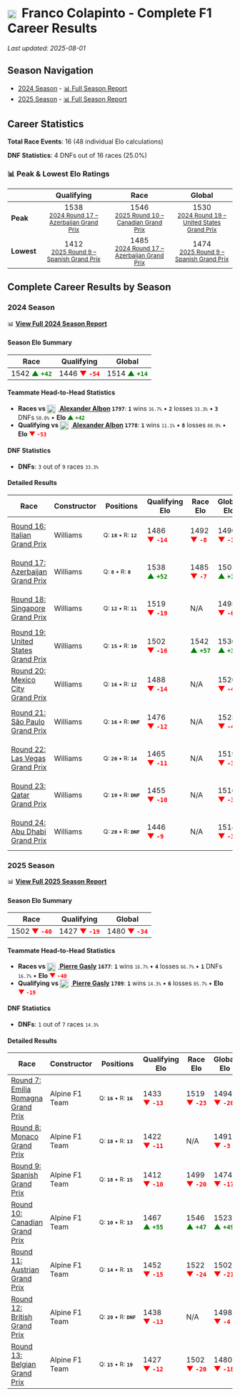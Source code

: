 # <img src="https://upload.wikimedia.org/wikipedia/commons/1/1a/Flag_of_Argentina.svg" alt="Argentina" width="20" height="auto" style="vertical-align: middle; margin-right: 5px;" onerror="this.outerHTML='🇦🇷'; this.style.marginRight='5px';"/> Franco Colapinto - Complete F1 Career Results

*Last updated: 2025-08-01*

## Season Navigation

- [2024 Season](#2024-season) - [📊 Full Season Report](../seasons/2024-season-report)
- [2025 Season](#2025-season) - [📊 Full Season Report](../seasons/2025-season-report)

## Career Statistics

**Total Race Events**: 16 (48 individual Elo calculations)

**DNF Statistics**: 4 DNFs out of 16 races (25.0%)

### 📊 Peak & Lowest Elo Ratings

| &nbsp; | Qualifying | Race | Global |
|-------|------------|------|--------|
| **Peak** | <center> 1538 <br/><small> [2024 Round 17 – Azerbaijan Grand Prix](../seasons/2024-season-report#round-17-azerbaijan-grand-prix) </small></center> | <center> 1546 <br/><small> [2025 Round 10 – Canadian Grand Prix](../seasons/2025-season-report#round-10-canadian-grand-prix) </small></center> | <center> 1530  <br/><small> [2024 Round 19 – United States Grand Prix](../seasons/2024-season-report#round-19-united-states-grand-prix) </small></center> |
| **Lowest** | <center> 1412 <br/><small> [2025 Round 9 – Spanish Grand Prix](../seasons/2025-season-report#round-9-spanish-grand-prix) </small></center> | <center> 1485 <br/><small> [2024 Round 17 – Azerbaijan Grand Prix](../seasons/2024-season-report#round-17-azerbaijan-grand-prix) </small></center> | <center> 1474 <br/><small> [2025 Round 9 – Spanish Grand Prix](../seasons/2025-season-report#round-9-spanish-grand-prix) </small></center> |


## Complete Career Results by Season

### 2024 Season

📊 **[View Full 2024 Season Report](../seasons/2024-season-report)**

#### Season Elo Summary

| Race | Qualifying | Global |
|------|------------|--------|
| 1542 **<span style="color: green;">▲&nbsp;`+42`</span>** | 1446 **<span style="color: red;">▼&nbsp;`-54`</span>** | 1514 **<span style="color: green;">▲&nbsp;`+14`</span>** |

#### Teammate Head-to-Head Statistics

- **Races vs [<img src="https://upload.wikimedia.org/wikipedia/commons/a/a9/Flag_of_Thailand.svg" alt="Thailand" width="20" height="auto" style="vertical-align: middle; margin-right: 5px;" onerror="this.outerHTML='🇹🇭'; this.style.marginRight='5px';"/> Alexander Albon](alexander-albon) `1797`**: **`1`** wins <small>`16.7%`</small> • **`2`** losses <small>`33.3%`</small> • **`3`** DNFs <small>`50.0%`</small> • **Elo <span style="color: green;">▲&nbsp;`+42`</span>**
- **Qualifying vs [<img src="https://upload.wikimedia.org/wikipedia/commons/a/a9/Flag_of_Thailand.svg" alt="Thailand" width="20" height="auto" style="vertical-align: middle; margin-right: 5px;" onerror="this.outerHTML='🇹🇭'; this.style.marginRight='5px';"/> Alexander Albon](alexander-albon) `1778`**: **`1`** wins <small>`11.1%`</small> • **`8`** losses <small>`88.9%`</small> • **Elo <span style="color: red;">▼&nbsp;`-53`</span>**

#### DNF Statistics

- **DNFs**: `3` out of `9` races <small>`33.3%`</small>

#### Detailed Results

| Race | Constructor | Positions | Qualifying Elo | Race Elo | Global Elo | Teammate |
|------|-------------|-----------|----------------|----------|------------|----------|
| [Round 16: Italian Grand Prix](../seasons/2024-season-report#round-16-italian-grand-prix) | Williams | <small>Q:&nbsp;**`18`**&nbsp;•&nbsp;R:&nbsp;**`12`**</small> | 1486 **<span style="color: red;">▼&nbsp;`-14`</span>** | 1492 **<span style="color: red;">▼&nbsp;`-8`</span>** | 1490 **<span style="color: red;">▼&nbsp;`-10`</span>** | [<img src="https://upload.wikimedia.org/wikipedia/commons/a/a9/Flag_of_Thailand.svg" alt="Thailand" width="20" height="auto" style="vertical-align: middle; margin-right: 5px;" onerror="this.outerHTML='🇹🇭'; this.style.marginRight='5px';"/> Alexander Albon](alexander-albon)<br/><small>Q:&nbsp;**`9`**&nbsp;•&nbsp;R:&nbsp;**`9`**</small> |
| [Round 17: Azerbaijan Grand Prix](../seasons/2024-season-report#round-17-azerbaijan-grand-prix) | Williams | <small>Q:&nbsp;**`8`**&nbsp;•&nbsp;R:&nbsp;**`8`**</small> | 1538 **<span style="color: green;">▲&nbsp;`+52`</span>** | 1485 **<span style="color: red;">▼&nbsp;`-7`</span>** | 1501 **<span style="color: green;">▲&nbsp;`+11`</span>** | [<img src="https://upload.wikimedia.org/wikipedia/commons/a/a9/Flag_of_Thailand.svg" alt="Thailand" width="20" height="auto" style="vertical-align: middle; margin-right: 5px;" onerror="this.outerHTML='🇹🇭'; this.style.marginRight='5px';"/> Alexander Albon](alexander-albon)<br/><small>Q:&nbsp;**`9`**&nbsp;•&nbsp;R:&nbsp;**`7`**</small> |
| [Round 18: Singapore Grand Prix](../seasons/2024-season-report#round-18-singapore-grand-prix) | Williams | <small>Q:&nbsp;**`12`**&nbsp;•&nbsp;R:&nbsp;**`11`**</small> | 1519 **<span style="color: red;">▼&nbsp;`-19`</span>** | N/A | 1495 **<span style="color: red;">▼&nbsp;`-6`</span>** | [<img src="https://upload.wikimedia.org/wikipedia/commons/a/a9/Flag_of_Thailand.svg" alt="Thailand" width="20" height="auto" style="vertical-align: middle; margin-right: 5px;" onerror="this.outerHTML='🇹🇭'; this.style.marginRight='5px';"/> Alexander Albon](alexander-albon)<br/><small>Q:&nbsp;**`11`**&nbsp;•&nbsp;R:&nbsp;**`DNF`**</small> |
| [Round 19: United States Grand Prix](../seasons/2024-season-report#round-19-united-states-grand-prix) | Williams | <small>Q:&nbsp;**`15`**&nbsp;•&nbsp;R:&nbsp;**`10`**</small> | 1502 **<span style="color: red;">▼&nbsp;`-16`</span>** | 1542 **<span style="color: green;">▲&nbsp;`+57`</span>** | 1530 **<span style="color: green;">▲&nbsp;`+35`</span>** | [<img src="https://upload.wikimedia.org/wikipedia/commons/a/a9/Flag_of_Thailand.svg" alt="Thailand" width="20" height="auto" style="vertical-align: middle; margin-right: 5px;" onerror="this.outerHTML='🇹🇭'; this.style.marginRight='5px';"/> Alexander Albon](alexander-albon)<br/><small>Q:&nbsp;**`14`**&nbsp;•&nbsp;R:&nbsp;**`16`**</small> |
| [Round 20: Mexico City Grand Prix](../seasons/2024-season-report#round-20-mexico-city-grand-prix) | Williams | <small>Q:&nbsp;**`16`**&nbsp;•&nbsp;R:&nbsp;**`12`**</small> | 1488 **<span style="color: red;">▼&nbsp;`-14`</span>** | N/A | 1526 **<span style="color: red;">▼&nbsp;`-4`</span>** | [<img src="https://upload.wikimedia.org/wikipedia/commons/a/a9/Flag_of_Thailand.svg" alt="Thailand" width="20" height="auto" style="vertical-align: middle; margin-right: 5px;" onerror="this.outerHTML='🇹🇭'; this.style.marginRight='5px';"/> Alexander Albon](alexander-albon)<br/><small>Q:&nbsp;**`9`**&nbsp;•&nbsp;R:&nbsp;**`DNF`**</small> |
| [Round 21: São Paulo Grand Prix](../seasons/2024-season-report#round-21-so-paulo-grand-prix) | Williams | <small>Q:&nbsp;**`16`**&nbsp;•&nbsp;R:&nbsp;**`DNF`**</small> | 1476 **<span style="color: red;">▼&nbsp;`-12`</span>** | N/A | 1523 **<span style="color: red;">▼&nbsp;`-4`</span>** | [<img src="https://upload.wikimedia.org/wikipedia/commons/a/a9/Flag_of_Thailand.svg" alt="Thailand" width="20" height="auto" style="vertical-align: middle; margin-right: 5px;" onerror="this.outerHTML='🇹🇭'; this.style.marginRight='5px';"/> Alexander Albon](alexander-albon)<br/><small>Q:&nbsp;**`7`**&nbsp;•&nbsp;R:&nbsp;**`DNF`**</small> |
| [Round 22: Las Vegas Grand Prix](../seasons/2024-season-report#round-22-las-vegas-grand-prix) | Williams | <small>Q:&nbsp;**`20`**&nbsp;•&nbsp;R:&nbsp;**`14`**</small> | 1465 **<span style="color: red;">▼&nbsp;`-11`</span>** | N/A | 1519 **<span style="color: red;">▼&nbsp;`-3`</span>** | [<img src="https://upload.wikimedia.org/wikipedia/commons/a/a9/Flag_of_Thailand.svg" alt="Thailand" width="20" height="auto" style="vertical-align: middle; margin-right: 5px;" onerror="this.outerHTML='🇹🇭'; this.style.marginRight='5px';"/> Alexander Albon](alexander-albon)<br/><small>Q:&nbsp;**`17`**&nbsp;•&nbsp;R:&nbsp;**`DNF`**</small> |
| [Round 23: Qatar Grand Prix](../seasons/2024-season-report#round-23-qatar-grand-prix) | Williams | <small>Q:&nbsp;**`19`**&nbsp;•&nbsp;R:&nbsp;**`DNF`**</small> | 1455 **<span style="color: red;">▼&nbsp;`-10`</span>** | N/A | 1516 **<span style="color: red;">▼&nbsp;`-3`</span>** | [<img src="https://upload.wikimedia.org/wikipedia/commons/a/a9/Flag_of_Thailand.svg" alt="Thailand" width="20" height="auto" style="vertical-align: middle; margin-right: 5px;" onerror="this.outerHTML='🇹🇭'; this.style.marginRight='5px';"/> Alexander Albon](alexander-albon)<br/><small>Q:&nbsp;**`16`**&nbsp;•&nbsp;R:&nbsp;**`15`**</small> |
| [Round 24: Abu Dhabi Grand Prix](../seasons/2024-season-report#round-24-abu-dhabi-grand-prix) | Williams | <small>Q:&nbsp;**`20`**&nbsp;•&nbsp;R:&nbsp;**`DNF`**</small> | 1446 **<span style="color: red;">▼&nbsp;`-9`</span>** | N/A | 1514 **<span style="color: red;">▼&nbsp;`-3`</span>** | [<img src="https://upload.wikimedia.org/wikipedia/commons/a/a9/Flag_of_Thailand.svg" alt="Thailand" width="20" height="auto" style="vertical-align: middle; margin-right: 5px;" onerror="this.outerHTML='🇹🇭'; this.style.marginRight='5px';"/> Alexander Albon](alexander-albon)<br/><small>Q:&nbsp;**`18`**&nbsp;•&nbsp;R:&nbsp;**`11`**</small> |

### 2025 Season

📊 **[View Full 2025 Season Report](../seasons/2025-season-report)**

#### Season Elo Summary

| Race | Qualifying | Global |
|------|------------|--------|
| 1502 **<span style="color: red;">▼&nbsp;`-40`</span>** | 1427 **<span style="color: red;">▼&nbsp;`-19`</span>** | 1480 **<span style="color: red;">▼&nbsp;`-34`</span>** |

#### Teammate Head-to-Head Statistics

- **Races vs [<img src="https://upload.wikimedia.org/wikipedia/commons/c/c3/Flag_of_France.svg" alt="France" width="20" height="auto" style="vertical-align: middle; margin-right: 5px;" onerror="this.outerHTML='🇫🇷'; this.style.marginRight='5px';"/> Pierre Gasly](pierre-gasly) `1677`**: **`1`** wins <small>`16.7%`</small> • **`4`** losses <small>`66.7%`</small> • **`1`** DNFs <small>`16.7%`</small> • **Elo <span style="color: red;">▼&nbsp;`-40`</span>**
- **Qualifying vs [<img src="https://upload.wikimedia.org/wikipedia/commons/c/c3/Flag_of_France.svg" alt="France" width="20" height="auto" style="vertical-align: middle; margin-right: 5px;" onerror="this.outerHTML='🇫🇷'; this.style.marginRight='5px';"/> Pierre Gasly](pierre-gasly) `1709`**: **`1`** wins <small>`14.3%`</small> • **`6`** losses <small>`85.7%`</small> • **Elo <span style="color: red;">▼&nbsp;`-19`</span>**

#### DNF Statistics

- **DNFs**: `1` out of `7` races <small>`14.3%`</small>

#### Detailed Results

| Race | Constructor | Positions | Qualifying Elo | Race Elo | Global Elo | Teammate |
|------|-------------|-----------|----------------|----------|------------|----------|
| [Round 7: Emilia Romagna Grand Prix](../seasons/2025-season-report#round-7-emilia-romagna-grand-prix) | Alpine F1 Team | <small>Q:&nbsp;**`16`**&nbsp;•&nbsp;R:&nbsp;**`16`**</small> | 1433 **<span style="color: red;">▼&nbsp;`-13`</span>** | 1519 **<span style="color: red;">▼&nbsp;`-23`</span>** | 1494 **<span style="color: red;">▼&nbsp;`-20`</span>** | [<img src="https://upload.wikimedia.org/wikipedia/commons/c/c3/Flag_of_France.svg" alt="France" width="20" height="auto" style="vertical-align: middle; margin-right: 5px;" onerror="this.outerHTML='🇫🇷'; this.style.marginRight='5px';"/> Pierre Gasly](pierre-gasly)<br/><small>Q:&nbsp;**`10`**&nbsp;•&nbsp;R:&nbsp;**`13`**</small> |
| [Round 8: Monaco Grand Prix](../seasons/2025-season-report#round-8-monaco-grand-prix) | Alpine F1 Team | <small>Q:&nbsp;**`18`**&nbsp;•&nbsp;R:&nbsp;**`13`**</small> | 1422 **<span style="color: red;">▼&nbsp;`-11`</span>** | N/A | 1491 **<span style="color: red;">▼&nbsp;`-3`</span>** | [<img src="https://upload.wikimedia.org/wikipedia/commons/c/c3/Flag_of_France.svg" alt="France" width="20" height="auto" style="vertical-align: middle; margin-right: 5px;" onerror="this.outerHTML='🇫🇷'; this.style.marginRight='5px';"/> Pierre Gasly](pierre-gasly)<br/><small>Q:&nbsp;**`17`**&nbsp;•&nbsp;R:&nbsp;**`DNF`**</small> |
| [Round 9: Spanish Grand Prix](../seasons/2025-season-report#round-9-spanish-grand-prix) | Alpine F1 Team | <small>Q:&nbsp;**`18`**&nbsp;•&nbsp;R:&nbsp;**`15`**</small> | 1412 **<span style="color: red;">▼&nbsp;`-10`</span>** | 1499 **<span style="color: red;">▼&nbsp;`-20`</span>** | 1474 **<span style="color: red;">▼&nbsp;`-17`</span>** | [<img src="https://upload.wikimedia.org/wikipedia/commons/c/c3/Flag_of_France.svg" alt="France" width="20" height="auto" style="vertical-align: middle; margin-right: 5px;" onerror="this.outerHTML='🇫🇷'; this.style.marginRight='5px';"/> Pierre Gasly](pierre-gasly)<br/><small>Q:&nbsp;**`8`**&nbsp;•&nbsp;R:&nbsp;**`8`**</small> |
| [Round 10: Canadian Grand Prix](../seasons/2025-season-report#round-10-canadian-grand-prix) | Alpine F1 Team | <small>Q:&nbsp;**`10`**&nbsp;•&nbsp;R:&nbsp;**`13`**</small> | 1467 **<span style="color: green;">▲&nbsp;`+55`</span>** | 1546 **<span style="color: green;">▲&nbsp;`+47`</span>** | 1523 **<span style="color: green;">▲&nbsp;`+49`</span>** | [<img src="https://upload.wikimedia.org/wikipedia/commons/c/c3/Flag_of_France.svg" alt="France" width="20" height="auto" style="vertical-align: middle; margin-right: 5px;" onerror="this.outerHTML='🇫🇷'; this.style.marginRight='5px';"/> Pierre Gasly](pierre-gasly)<br/><small>Q:&nbsp;**`20`**&nbsp;•&nbsp;R:&nbsp;**`15`**</small> |
| [Round 11: Austrian Grand Prix](../seasons/2025-season-report#round-11-austrian-grand-prix) | Alpine F1 Team | <small>Q:&nbsp;**`14`**&nbsp;•&nbsp;R:&nbsp;**`15`**</small> | 1452 **<span style="color: red;">▼&nbsp;`-15`</span>** | 1522 **<span style="color: red;">▼&nbsp;`-24`</span>** | 1502 **<span style="color: red;">▼&nbsp;`-21`</span>** | [<img src="https://upload.wikimedia.org/wikipedia/commons/c/c3/Flag_of_France.svg" alt="France" width="20" height="auto" style="vertical-align: middle; margin-right: 5px;" onerror="this.outerHTML='🇫🇷'; this.style.marginRight='5px';"/> Pierre Gasly](pierre-gasly)<br/><small>Q:&nbsp;**`10`**&nbsp;•&nbsp;R:&nbsp;**`13`**</small> |
| [Round 12: British Grand Prix](../seasons/2025-season-report#round-12-british-grand-prix) | Alpine F1 Team | <small>Q:&nbsp;**`20`**&nbsp;•&nbsp;R:&nbsp;**`DNF`**</small> | 1438 **<span style="color: red;">▼&nbsp;`-13`</span>** | N/A | 1498 **<span style="color: red;">▼&nbsp;`-4`</span>** | [<img src="https://upload.wikimedia.org/wikipedia/commons/c/c3/Flag_of_France.svg" alt="France" width="20" height="auto" style="vertical-align: middle; margin-right: 5px;" onerror="this.outerHTML='🇫🇷'; this.style.marginRight='5px';"/> Pierre Gasly](pierre-gasly)<br/><small>Q:&nbsp;**`8`**&nbsp;•&nbsp;R:&nbsp;**`6`**</small> |
| [Round 13: Belgian Grand Prix](../seasons/2025-season-report#round-13-belgian-grand-prix) | Alpine F1 Team | <small>Q:&nbsp;**`15`**&nbsp;•&nbsp;R:&nbsp;**`19`**</small> | 1427 **<span style="color: red;">▼&nbsp;`-12`</span>** | 1502 **<span style="color: red;">▼&nbsp;`-20`</span>** | 1480 **<span style="color: red;">▼&nbsp;`-18`</span>** | [<img src="https://upload.wikimedia.org/wikipedia/commons/c/c3/Flag_of_France.svg" alt="France" width="20" height="auto" style="vertical-align: middle; margin-right: 5px;" onerror="this.outerHTML='🇫🇷'; this.style.marginRight='5px';"/> Pierre Gasly](pierre-gasly)<br/><small>Q:&nbsp;**`13`**&nbsp;•&nbsp;R:&nbsp;**`10`**</small> |

